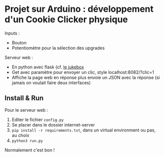 # Projet sur Arduino : développement d'un Cookie Clicker physique

Inputs :
  * Bouton
  * Potentiomètre pour la sélection des upgrades

Serveur web :
  * En python avec flask (cf. [le  jukebox](https://github.com/matthias4217/jukebox-ultra-nrv)
  * Get avec paramètre pour envoyer un clic, style localhost:8082/?clic=1
  * Affiche la page web en réponse plus envoie un JSON avec la réponse (si jamais on voulait faire deux interfaces)

## Install & Run

Pour le serveur web :

  1. Editer le fichier `config.py`
  2. Se placer dans le dossier internet-server
  2. `pip install -r requirements.txt`, dans un virtual environment ou pas, au choix
  3. `python3 run.py`

Normalement c'est bon !
